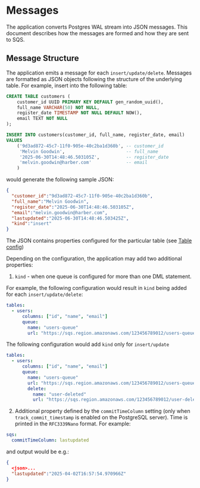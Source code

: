 # Messages

The application converts Postgres WAL stream into JSON messages. This document describes how the messages are formed and how they are sent to SQS.

## Message Structure

The application emits a message for each `insert/update/delete`. 
Messages are formatted as JSON objects following the structure of the underlying table. For example, insert into the following table:
```sql
CREATE TABLE customers (
    customer_id UUID PRIMARY KEY DEFAULT gen_random_uuid(),
    full_name VARCHAR(50) NOT NULL,
    register_date TIMESTAMP NOT NULL DEFAULT NOW(),
    email TEXT NOT NULL
);

INSERT INTO customers(customer_id, full_name, register_date, email)
VALUES 
    ('9d3ad872-45c7-11f0-905e-40c2ba1d360b', -- customer_id 
     'Melvin Goodwin',                       -- full_name
     '2025-06-30T14:48:46.503105Z',          -- register_date
     'melvin.goodwin@harber.com'             -- email
    )
```
would generate the following sample JSON:
```json
{
  "customer_id":"9d3ad872-45c7-11f0-905e-40c2ba1d360b",
  "full_name":"Melvin Goodwin",
  "register_date":"2025-06-30T14:48:46.503105Z",
  "email":"melvin.goodwin@harber.com",
  "lastupdated":"2025-06-30T14:48:46.503425Z",
  "kind":"insert"
}
```

The JSON contains properties configured for the particular table (see [Table config](./config.md#table-configuration-tables))

Depending on the configuration, the application may add two additional properties:
1. `kind` - when one queue is configured for more than one DML statement. 

For example, the following configuration would result in `kind` being added for each `insert/update/delete`:
```yaml
tables:
  - users:
      columns: ["id", "name", "email"]
      queue:
        name: "users-queue"
        url: "https://sqs.region.amazonaws.com/123456789012/users-queue"      
```
The following configuration would add `kind` only for `insert/update`
```yaml
tables:
  - users:
      columns: ["id", "name", "email"]
      queue:
        name: "users-queue"
        url: "https://sqs.region.amazonaws.com/123456789012/users-queue"
        delete:
          name: "user-deleted"
          url: "https://sqs.region.amazonaws.com/123456789012/user-deleted-queue"
```
2. Additional property defined by the `commitTimeColumn` setting (only when `track_commit_timestamp` is enabled on the PostgreSQL server). Time is printed in the `RFC3339Nano` format. For example:
```yaml
sqs:
  commitTimeColumn: lastupdated 
```
and output would be e.g.:
```json
{
  <json>...
  "lastupdated":"2025-04-02T16:57:54.970966Z"
}
```

